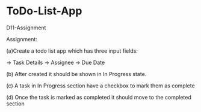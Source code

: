 # ToDo-List-App
D11-Assignment

Assignment:

(a)Create a todo list app which has three input fields:

-> Task Details 
-> Assignee
-> Due Date

(b) After created it should be shown in In Progress state.

(c) A task in In Progress section have a checkbox to mark them as complete 

(d) Once the task is marked as completed it should move to the completed section 



